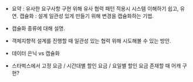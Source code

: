 - 요약 : 유사한 요구사항 구현 위해 유사 협력 패턴 적용시 시스템 이해하기 쉽고, 유연. 캡슐화 : 설계 일관성 있게 만들기 위해 변경을 캡슐화하는 기법.

- 캡슐화 종류에 대해 설명. 

- 객체지향적 설계를 진행할 때 일관성 있는 협력 위해 시도해볼 수 있는 방안.

- 데이터 은닉 vs 캡슐화

- 스타벅스에서 고정 요금 / 시간대별 할인 요금 / 요일별 할인 요금 존재할 때 어캐 구현?
